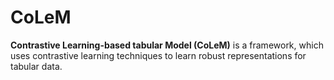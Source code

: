 # CoLeM
**Contrastive Learning-based tabular Model (CoLeM)** is a framework, which uses
contrastive learning techniques to learn robust representations for tabular data. 
